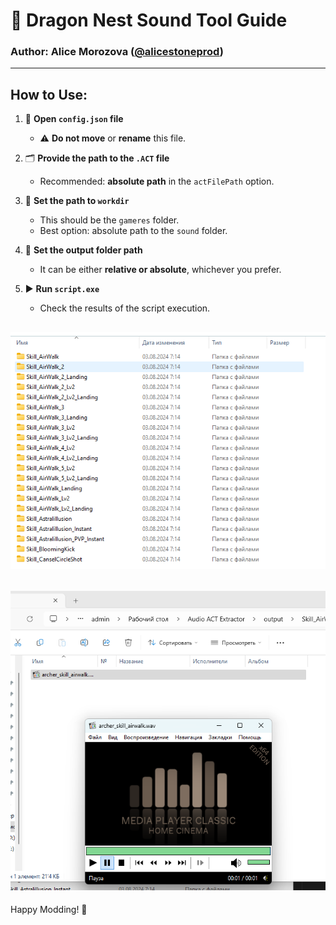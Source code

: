# 🎵 Dragon Nest Sound Tool Guide

### Author: Alice Morozova ([@alicestoneprod](https://github.com/alicestoneprod))

---

## How to Use:

1. 📁 **Open `config.json` file**

   - ⚠️ **Do not move** or **rename** this file.

2. 🗂️ **Provide the path to the `.ACT` file**

   - Recommended: **absolute path** in the `actFilePath` option.

3. 📂 **Set the path to `workdir`**

   - This should be the `gameres` folder.
   - Best option: absolute path to the `sound` folder.

4. 📁 **Set the output folder path**

   - It can be either **relative or absolute**, whichever you prefer.

5. ▶️ **Run `script.exe`**
   - Check the results of the script execution.

## <img src="images/1.png"/>

## <img src="images/2.png"/>

Happy Modding! 🎉

